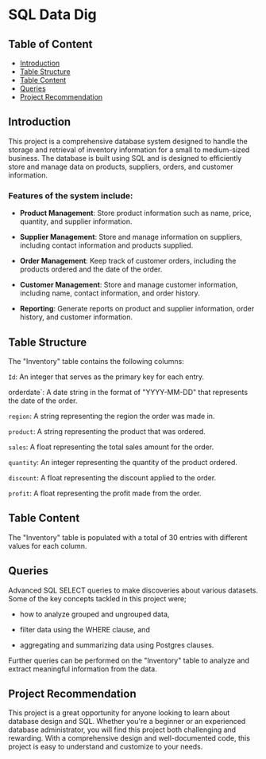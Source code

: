 <h1>SQL Data Dig</h1>

<h2>Table of Content</h2>

<ul>
    <li><a href="#intro">Introduction</a></li>
    <li><a href="#structure">Table Structure</a></li>
    <li><a href="#content">Table Content</a></li>
    <li><a href="#queries">Queries</a></li>
    <li><a href="#recommendation">Project Recommendation</a></li>
</ul>

<a id="intro"></a>
<h2>Introduction</h2>

This project is a comprehensive database system designed to handle the storage and retrieval of inventory information for a small to medium-sized business. The database is built using SQL and is designed to efficiently store and manage data on products, suppliers, orders, and customer information.

<h3>Features of the system include:</h3>

- <b>Product Management</b>: Store product information such as name, price, quantity, and supplier information.

- <b>Supplier Management</b>: Store and manage information on suppliers, including contact information and products supplied.

- <b>Order Management</b>: Keep track of customer orders, including the products ordered and the date of the order.

- <b>Customer Management</b>: Store and manage customer information, including name, contact information, and order history.

- <b>Reporting</b>: Generate reports on product and supplier information, order history, and customer information.

<a id="structure"></a>
<h2>Table Structure</h2>

The "Inventory" table contains the following columns:

<code>Id</code>: An integer that serves as the primary key for each entry.

<cod>orderdate`: A date string in the format of "YYYY-MM-DD" that represents the date of the order.

`region`: A string representing the region the order was made in.

`product`: A string representing the product that was ordered.

`sales`: A float representing the total sales amount for the order.

`quantity`: An integer representing the quantity of the product ordered.

`discount`: A float representing the discount applied to the order.

`profit`: A float representing the profit made from the order.

<a id="content"></a>
<h2>Table Content</h2>

The "Inventory" table is populated with a total of 30 entries with different values for each column.

<a id="queries"></a>
<h2>Queries</h2>

Advanced SQL SELECT queries to make discoveries about various datasets. 
Some of the key concepts tackled in this project were;

- how to analyze grouped and ungrouped data, 

- filter data using the WHERE clause, and 

- aggregating and summarizing data using Postgres clauses. 

Further queries can be performed on the "Inventory" table to analyze and extract meaningful information from the data.

<a id="recommendation"></a>
<h2>Project Recommendation</h2>

This project is a great opportunity for anyone looking to learn about database design and SQL. Whether you're a beginner or an experienced database administrator, you will find this project both challenging and rewarding. With a comprehensive design and well-documented code, this project is easy to understand and customize to your needs.
